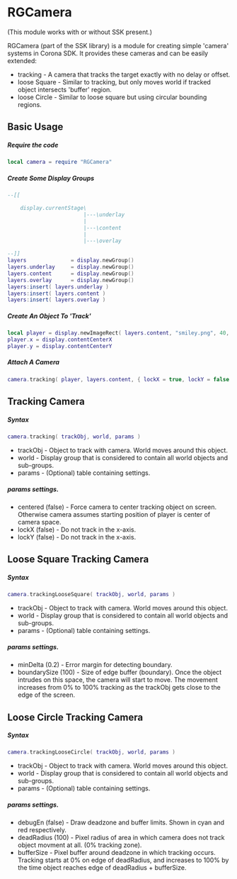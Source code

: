 RGCamera
============

(This module works with or without SSK present.)

RGCamera (part of the SSK library) is a module for creating simple 'camera' systems in Corona SDK.  It provides these cameras and can be easily extended:
 * tracking - A camera that tracks the target exactly with no delay or offset.  
 * loose Square - Similar to tracking, but only moves world if tracked object intersects 'buffer' region.
 * loose Circle - Similar to loose square but using circular bounding regions.
 

Basic Usage
-----------

##### Require the code
```lua
local camera = require "RGCamera"
```

##### Create Some Display Groups
```lua
--[[

	display.currentStage\
						|---\underlay
						|
						|---\content 
						|
						|---\overlay

--]]
layers 				= display.newGroup()
layers.underlay 	= display.newGroup()
layers.content 		= display.newGroup()
layers.overlay 		= display.newGroup()
layers:insert( layers.underlay )
layers:insert( layers.content )
layers:insert( layers.overlay )
```


##### Create An Object To 'Track'
```lua
local player = display.newImageRect( layers.content, "smiley.png", 40, 40)
player.x = display.contentCenterX
player.y = display.contentCenterY
```


##### Attach A Camera
```lua
camera.tracking( player, layers.content, { lockX = true, lockY = false } )
```



Tracking Camera
-----------
##### Syntax
```lua
camera.tracking( trackObj, world, params )	
```
 * trackObj - Object to track with camera.  World moves around this object.
 * world - Display group that is considered to contain all world objects and sub-groups.
 * params - (Optional) table containing settings.


##### params settings.
 * centered (false) - Force camera to center tracking object on screen.  Otherwise camera assumes starting position of player is center of camera space.
 * lockX (false) - Do not track in the x-axis.
 * lockY (false) - Do not track in the x-axis.


Loose Square Tracking Camera
-----------
##### Syntax
```lua
camera.trackingLooseSquare( trackObj, world, params )	
```
 * trackObj - Object to track with camera.  World moves around this object.
 * world - Display group that is considered to contain all world objects and sub-groups.
 * params - (Optional) table containing settings.


##### params settings.
 * minDelta (0.2) - Error margin for detecting boundary.
 * boundarySize (100) - Size of edge buffer (boundary).  Once the object intrudes on this space, the camera will start to move.  The movement increases from 0% to 100% tracking as the trackObj gets close to the edge of the screen.
 

Loose Circle Tracking Camera
-----------
##### Syntax
```lua
camera.trackingLooseCircle( trackObj, world, params )	
```
 * trackObj - Object to track with camera.  World moves around this object.
 * world - Display group that is considered to contain all world objects and sub-groups.
 * params - (Optional) table containing settings.


##### params settings.
 * debugEn (false) - Draw deadzone and buffer limits.  Shown in cyan and red respectively.
 * deadRadius (100) - Pixel radius of area in which camera does not track object movment at all. (0% tracking zone).
 * bufferSize - Pixel buffer around deadzone in which tracking occurs.  Tracking starts at 0% on edge of deadRadius, and increases to 100% by the time object reaches edge of deadRadius + bufferSize.
 